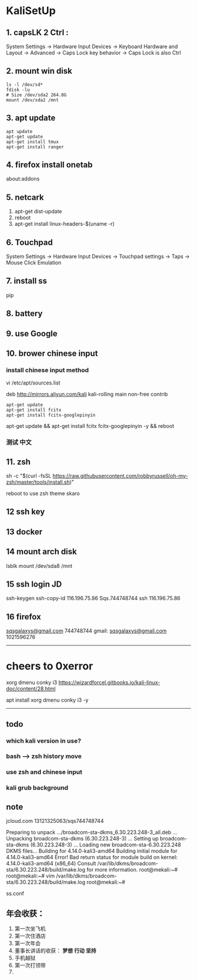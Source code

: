 


# KaliSetUp


## 1. capsLK 2 Ctrl :
System Settings -> Hardware Input Devices -> Keyboard Hardware and Layout -> Advanced -> Caps Lock key behavior -> Caps Lock is also Ctrl
## 2. mount win disk 
	ls -l /dev/sd*
	fdisk -lu
	# Size /dev/sda2 264.8G 
	mount /dev/sda2 /mnt
## 3. apt update
	apt update 
	apt-get update
	apt-get install tmux
	apt-get install ranger
## 4. firefox install onetab
about:addons
## 5. netcark
1) apt-get dist-update
2) reboot
3) apt-get install linux-headers-$(uname -r)
## 6. Touchpad
System Settings -> Hardware Input Devices -> Touchpad settings -> Taps -> Mouse Click Emulation
## 7. install ss
pip
## 8. battery
## 9. use Google
## 10. brower chinese input
### install chinese input method
 vi /etc/apt/sources.list

deb http://mirrors.aliyun.com/kali kali-rolling main non-free contrib

	apt-get update
	apt-get install fcitx
	apt-get install fcitx-googlepinyin


apt-get update && apt-get install fcitx fcitx-googlepinyin -y && reboot
###  测试 中文
## 11. zsh
sh -c "$(curl -fsSL https://raw.githubusercontent.com/robbyrussell/oh-my-zsh/master/tools/install.sh)"


reboot to use zsh
theme skaro
## 12 ssh key
## 13 docker
## 14 mount arch disk
lsblk
mount /dev/sda8 /mnt
## 15 ssh login JD
ssh-keygen
ssh-copy-id 116.196.75.86
Sqs.744748744
ssh 116.196.75.86
## 16 firefox 
sqsgalaxys@gmail.com
744748744
gmail:
sqsgalaxys@gmail.com
1021596276



----
# cheers to 0xerror
xorg
dmenu
conky
i3
https://wizardforcel.gitbooks.io/kali-linux-doc/content/28.html

apt install xorg dmenu conky i3 -y


----
## todo
### which kali version in use?
### bash --> zsh history move
### use zsh and chinese input
### kali grub background
### 
## note
jcloud.com 13121325063/sqs744748744








Preparing to unpack .../broadcom-sta-dkms_6.30.223.248-3_all.deb ...
Unpacking broadcom-sta-dkms (6.30.223.248-3) ...
Setting up broadcom-sta-dkms (6.30.223.248-3) ...
Loading new broadcom-sta-6.30.223.248 DKMS files...
Building for 4.14.0-kali3-amd64
Building initial module for 4.14.0-kali3-amd64
Error! Bad return status for module build on kernel: 4.14.0-kali3-amd64 (x86_64)
Consult /var/lib/dkms/broadcom-sta/6.30.223.248/build/make.log for more information.
root@mekali:~# 
root@mekali:~# vim /var/lib/dkms/broadcom-sta/6.30.223.248/build/make.log
root@mekali:~# 


ss.conf




## 年会收获：
1. 第一次坐飞机
2. 第一次住酒店
3. 第一次年会
4. 董事长讲话的收获： __梦想__  __行动__ __坚持__
5. 手机越狱
6. 第一次打领带
7. 



